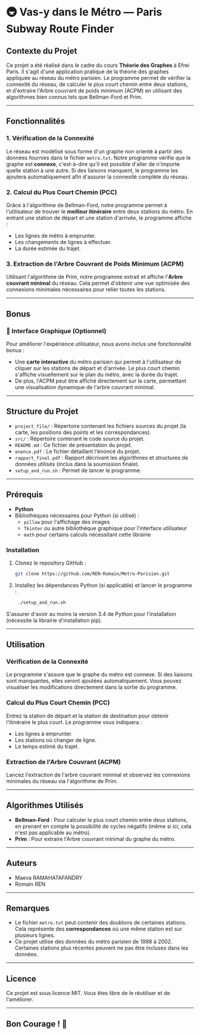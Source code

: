 # 🚇 Vas-y dans le Métro — Paris Subway Route Finder

## Contexte du Projet

Ce projet a été réalisé dans le cadre du cours **Théorie des Graphes** à Efrei Paris. Il s'agit d'une application pratique de la théorie des graphes appliquée au réseau du métro parisien. Le programme permet de vérifier la connexité du réseau, de calculer le plus court chemin entre deux stations, et d'extraire l'Arbre couvrant de poids minimum (ACPM) en utilisant des algorithmes bien connus tels que Bellman-Ford et Prim.

---

## Fonctionnalités

### 1. Vérification de la Connexité
Le réseau est modélisé sous forme d'un graphe non orienté à partir des données fournies dans le fichier `metro.txt`. Notre programme vérifie que le graphe est **connexe**, c'est-à-dire qu'il est possible d'aller de n'importe quelle station à une autre. Si des liaisons manquent, le programme les ajoutera automatiquement afin d'assurer la connexité complète du réseau.

### 2. Calcul du Plus Court Chemin (PCC)
Grâce à l'algorithme de Bellman-Ford, notre programme permet à l'utilisateur de trouver le **meilleur itinéraire** entre deux stations du métro. En entrant une station de départ et une station d'arrivée, le programme affiche :
- Les lignes de métro à emprunter.
- Les changements de lignes à effectuer.
- La durée estimée du trajet.

### 3. Extraction de l'Arbre Couvrant de Poids Minimum (ACPM)
Utilisant l'algorithme de Prim, notre programme extrait et affiche l'**Arbre couvrant minimal** du réseau. Cela permet d'obtenir une vue optimisée des connexions minimales nécessaires pour relier toutes les stations.

---

## Bonus

### 🎨 Interface Graphique (Optionnel)
Pour améliorer l'expérience utilisateur, nous avons inclus une fonctionnalité bonus :
- Une **carte interactive** du métro parisien qui permet à l'utilisateur de cliquer sur les stations de départ et d'arrivée. Le plus court chemin s'affiche visuellement sur le plan du métro, avec la durée du trajet.
- De plus, l'ACPM peut être affiché directement sur la carte, permettant une visualisation dynamique de l'arbre couvrant minimal.

---

## Structure du Projet

- `project_file/` : Répertoire contenant les fichiers sources du projet (la carte, les positions des points et les correspondances).
- `src/` : Répertoire contenant le code source du projet.
- `README.md` : Ce fichier de présentation du projet.
- `enonce.pdf` : Le fichier détaillant l'énoncé du projet.
- `rapport_final.pdf` : Rapport décrivant les algorithmes et structures de données utilisés (inclus dans la soumission finale).
- `setup_and_run.sh` : Permet de lancer le programme.

---

## Prérequis

- **Python**
- Bibliothèques nécessaires pour Python (si utilisé) : 
  - `pillow` pour l'affichage des images
  - `Tkinter` ou autre bibliothèque graphique pour l'interface utilisateur
  - `math` pour certains calculs nécessitant cette librairie

### Installation

1. Clonez le repository GitHub :
   ```bash
   git clone https://github.com/REN-Romain/Metro-Parisien.git
   ```

2. Installez les dépendances Python (si applicable) et lancer le programme :
   ```bash
    ./setup_and_run.sh
   ```
S'assurer d'avoir au moins la version 3.4 de Python pour l'installation (nécessite la librairie d'installation pip).

---

## Utilisation

### Vérification de la Connexité
Le programme s'assure que le graphe du métro est connexe. Si des liaisons sont manquantes, elles seront ajoutées automatiquement. Vous pouvez visualiser les modifications directement dans la sortie du programme.

### Calcul du Plus Court Chemin (PCC)
Entrez la station de départ et la station de destination pour obtenir l'itinéraire le plus court. Le programme vous indiquera :
- Les lignes à emprunter.
- Les stations où changer de ligne.
- Le temps estimé du trajet.

### Extraction de l'Arbre Couvrant (ACPM)
Lancez l'extraction de l'arbre couvrant minimal et observez les connexions minimales du réseau via l'algorithme de Prim.

---

## Algorithmes Utilisés

- **Bellman-Ford** : Pour calculer le plus court chemin entre deux stations, en prenant en compte la possibilité de cycles négatifs (même si ici, cela n'est pas applicable au métro).
- **Prim** : Pour extraire l'Arbre couvrant minimal du graphe du métro.

---

## Auteurs

- Maeva RAMAHATAFANDRY
- Romain REN

---

## Remarques

- Le fichier `metro.txt` peut contenir des doublons de certaines stations. Cela représente des **correspondances** où une même station est sur plusieurs lignes.
- Ce projet utilise des données du métro parisien de 1998 à 2002. Certaines stations plus récentes peuvent ne pas être incluses dans les données.

---

## Licence

Ce projet est sous licence MIT. Vous êtes libre de le réutiliser et de l'améliorer.

---

## Bon Courage ! 👾
